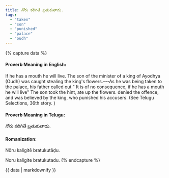 ```yaml
---
title: నోరు కలిగితే బ్రతుకుతాడు.
tags:
  - "taken"
  - "son"
  - "punished"
  - "palace"
  - "oudh"
---
```


{% capture data %}
#### Proverb Meaning in English:
If he has a mouth he will live.
The son of the minister of a king of Ayodhya (Oudh) was caught stealing the king's flowers.---As he was being taken to the palace, his father called out " It is of no consequence, if he has a mouth he will live" The son took the hint, ate up the flowers. denied the offence, and was believed by the king, who punished his accusers. (See Telugu Selections, 36th story. )

#### Proverb Meaning in Telugu:
నోరు కలిగితే బ్రతుకుతాడు.

#### Romanization:
Nōru kaligitē bratukutāḍu.

Noru kaligite bratukutadu.
{% endcapture %}

{{ data | markdownify }}


